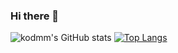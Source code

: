 ### Hi there 👋

<!--
**kodmm/kodmm** is a ✨ _special_ ✨ repository because its `README.md` (this file) appears on your GitHub profile.

Here are some ideas to get you started:

- 🔭 I’m currently working on ...
- 🌱 I’m currently learning ...
- 👯 I’m looking to collaborate on ...
- 🤔 I’m looking for help with ...
- 💬 Ask me about ...
- 📫 How to reach me: ...
- 😄 Pronouns: ...
- ⚡ Fun fact: ...
-->
![kodmm's GitHub stats](https://github-readme-stats.vercel.app/api?username=kodmm&show_icons=true&theme=radical)
[![Top Langs](https://github-readme-stats.vercel.app/api/top-langs/?username=kodmm&layout=compact)](https://github.com/kodmm/github-readme-stats)
